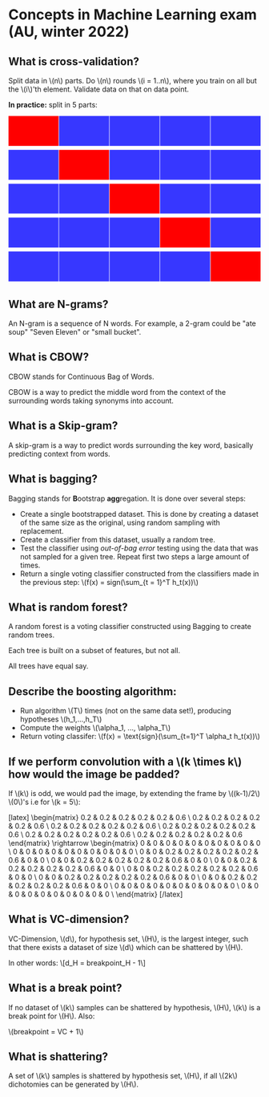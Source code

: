 # Concepts in Machine Learning exam (AU, winter 2022)

## What is cross-validation?

Split data in \\(n\\) parts. Do \\(n\\) rounds \\(i = 1..n\\), where you train on all but the \\(i\\)'th element. Validate data on that on data point.

**In practice:** split in 5 parts:

![cross-validation](001-cross-validation.png)

## What are N-grams?

An N-gram is a sequence of N words. For example, a 2-gram could be "ate soup" "Seven Eleven" or "small bucket".

## What is CBOW?

CBOW stands for Continuous Bag of Words.

CBOW is a way to predict the middle word from the context of the surrounding words taking synonyms into account.

## What is a Skip-gram?

A skip-gram is a way to predict words surrounding the key word, basically predicting context from words.

## What is bagging?

Bagging stands for **B**ootstrap **agg**regation. It is done over several steps:

- Create a single bootstrapped dataset. This is done by creating a dataset of the same size as the original, using random sampling with replacement.
- Create a classifier from this dataset, usually a random tree.
- Test the classifier using _out-of-bag error_ testing using the data that was not sampled for a given tree. Repeat first two steps a large amount of times.
- Return a single voting classifier constructed from the classifiers made in the previous step: \\(f(x) = sign(\sum_{t = 1}^T h_t(x))\\)

## What is random forest?

A random forest is a voting classifier constructed using Bagging to create random trees.

Each tree is built on a subset of features, but not all.

All trees have equal say.

## Describe the boosting algorithm:

- Run algorithm \\(T\\) times (not on the same data set!), producing hypotheses \\(h_1,...,h_T\\)
- Compute the weights \\(\alpha_1, ..., \alpha_T\\)
- Return voting classifer: \\(f(x) = \text{sign}(\sum_{t=1}^T \alpha_t h_t(x))\\)

## If we perform convolution with a \\(k \times k\\) how would the image be padded?

If \\(k\\) is odd, we would pad the image, by extending the frame by \\((k-1)/2\\) \\(0\\)'s i.e for \\(k = 5\\):

[latex]
\begin{matrix}
0.2 & 0.2 & 0.2 & 0.2 & 0.2 & 0.6 \\
0.2 & 0.2 & 0.2 & 0.2 & 0.2 & 0.6 \\
0.2 & 0.2 & 0.2 & 0.2 & 0.2 & 0.6 \\
0.2 & 0.2 & 0.2 & 0.2 & 0.2 & 0.6 \\
0.2 & 0.2 & 0.2 & 0.2 & 0.2 & 0.6 \\
0.2 & 0.2 & 0.2 & 0.2 & 0.2 & 0.6
\end{matrix} \rightarrow
\begin{matrix}
0 & 0 & 0   & 0   & 0   & 0   & 0   & 0   & 0 & 0 \\
0 & 0 & 0   & 0   & 0   & 0   & 0   & 0   & 0 & 0 \\
0 & 0 & 0.2 & 0.2 & 0.2 & 0.2 & 0.2 & 0.6 & 0 & 0 \\
0 & 0 & 0.2 & 0.2 & 0.2 & 0.2 & 0.2 & 0.6 & 0 & 0 \\
0 & 0 & 0.2 & 0.2 & 0.2 & 0.2 & 0.2 & 0.6 & 0 & 0 \\
0 & 0 & 0.2 & 0.2 & 0.2 & 0.2 & 0.2 & 0.6 & 0 & 0 \\
0 & 0 & 0.2 & 0.2 & 0.2 & 0.2 & 0.2 & 0.6 & 0 & 0 \\
0 & 0 & 0.2 & 0.2 & 0.2 & 0.2 & 0.2 & 0.6 & 0 & 0 \\
0 & 0 & 0   & 0   & 0   & 0   & 0   & 0   & 0 & 0 \\
0 & 0 & 0   & 0   & 0   & 0   & 0   & 0   & 0 & 0 \\
\end{matrix}
[/latex]

## What is VC-dimension?

VC-Dimension, \\(d\\), for hypothesis set, \\(H\\), is the largest integer, such that there exists a dataset of size \\(d\\) which can be shattered by \\(H\\).

In other words:
\\[d_H = breakpoint_H - 1\\]

## What is a break point?

If no dataset of \\(k\\) samples can be shattered by hypothesis, \\(H\\), \\(k\\) is a break point for \\(H\\). Also:

\\(breakpoint = VC + 1\\)

## What is shattering?

A set of \\(k\\) samples is shattered by hypothesis set, \\(H\\), if all \\(2k\\) dichotomies can be generated by \\(H\\).

